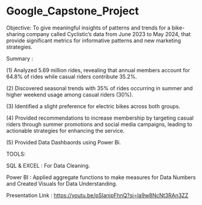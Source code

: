 # Google_Capstone_Project

Objective: To give meaningful insights of patterns and trends for a bike-sharing company called Cyclistic’s data from June 2023 to May 2024, that provide significant metrics for informative patterns and new marketing strategies.

Summary :

(1) Analyzed 5.69 million rides, revealing that annual members account for 64.8% of rides while casual riders contribute 35.2%. 

(2) Discovered seasonal trends with 35% of rides occurring in summer and higher weekend usage among casual riders (30%). 

(3) Identified a slight preference for electric bikes across both groups. 

(4) Provided recommendations to increase membership by targeting casual riders through summer promotions and social media campaigns, leading to actionable strategies for enhancing the service.

(5) Provided Data Dashbaords using Power Bi.

TOOLS: 

SQL & EXCEL : For Data Cleaning.

Power BI : Applied aggregate functions to make measures for Data Numbers and Created Visuals for Data Understanding.

Presentation Link : https://youtu.be/pSlanipFhnQ?si=la9w8NcNt3RAn3ZZ
